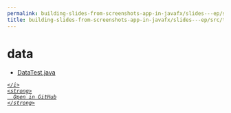 ```yaml
---
permalink: building-slides-from-screenshots-app-in-javafx/slides---ep/src/test/java/engineer/mathsoftware/blog/slides/data
title: building-slides-from-screenshots-app-in-javafx/slides---ep/src/test/java/engineer/mathsoftware/blog/slides/data
---
```


# data
<ul>
  <li>
    <a href="DataTest.java">
      DataTest.java
    </a>
  </li>
</ul>
<div class="social open-gh-btn my-4">
  <a class="btn btn-github" href="https://github.com/tobiasbriones/blog/tree/main/swe/dev/java/javafx/drawing/productivity/building-slides-from-screenshots-app-in-javafx/slides---ep/src/test/java/engineer/mathsoftware/blog/slides/data" target="_blank">
    <i class="fab fa-github">
      
    </i>
    <strong>
      Open in GitHub
    </strong>
  </a>
</div>